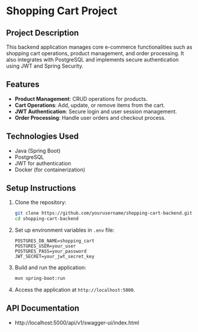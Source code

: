 # Shopping Cart Project

## Project Description

This backend application manages core e-commerce functionalities such as shopping cart operations, product management, and order processing. It also integrates with PostgreSQL and implements secure authentication using JWT and Spring Security.

## Features
- **Product Management**: CRUD operations for products.
- **Cart Operations**: Add, update, or remove items from the cart.
- **JWT Authentication**: Secure login and user session management.
- **Order Processing**: Handle user orders and checkout process.

## Technologies Used
- Java (Spring Boot)
- PostgreSQL
- JWT for authentication
- Docker (for containerization)

## Setup Instructions
1. Clone the repository:
    ```bash
    git clone https://github.com/yourusername/shopping-cart-backend.git
    cd shopping-cart-backend
    ```

2. Set up environment variables in `.env` file:
    ```dotenv
    POSTGRES_DB_NAME=shopping_cart
    POSTGRES_USER=your_user
    POSTGRES_PASS=your_password
    JWT_SECRET=your_jwt_secret_key
    ```

3. Build and run the application:
    ```bash
    mvn spring-boot:run
    ```

4. Access the application at `http://localhost:5000`.

## API Documentation
- http://localhost:5000/api/v1/swagger-ui/index.html

